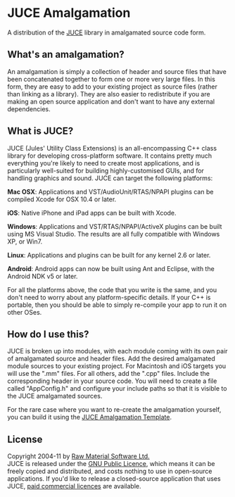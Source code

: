 # JUCE Amalgamation

A distribution of the [JUCE][1] library in amalgamated source code form.

## What's an amalgamation?

An amalgamation is simply a collection of header and source files that have been
concatenated together to form one or more very large files. In this form, they
are easy to add to your existing project as source files (rather than linking
as a library). They are also easier to redistribute if you are making an open
source application and don't want to have any external dependencies.

## What is JUCE?

JUCE (Jules' Utility Class Extensions) is an all-encompassing C++ class library
for developing cross-platform software. It contains pretty much everything
you're likely to need to create most applications, and is particularly
well-suited for building highly-customised GUIs, and for handling graphics
and sound. JUCE can target the following platforms:

**Mac OSX**: Applications and VST/AudioUnit/RTAS/NPAPI plugins can be compiled
             Xcode for OSX 10.4 or later.

**iOS**: Native iPhone and iPad apps can be built with Xcode.

**Windows**: Applications and VST/RTAS/NPAPI/ActiveX plugins can be built using
             MS Visual Studio. The results are all fully compatible with
             Windows XP, or Win7.

**Linux**: Applications and plugins can be built for any kernel 2.6 or later.

**Android**: Android apps can now be built using Ant and Eclipse, with the
             Android NDK v5 or later.

For all the platforms above, the code that you write is the same, and you don't
need to worry about any platform-specific details. If your C++ is portable, then
you should be able to simply re-compile your app to run it on other OSes.

## How do I use this?

JUCE is broken up into modules, with each module coming with its own pair of
amalgamated source and header files. Add the desired amalgamated module sources
to your existing project. For Macintosh and iOS targets you will use the ".mm"
files. For all others, add the ".cpp" files. Include the corresponding header
in your source code. You will need to create a file called "AppConfig.h" and
configure your include paths so that it is visible to the JUCE amalgamated
sources.

For the rare case where you want to re-create the amalgamation yourself,
you can build it using the [JUCE Amalgamation Template][3].

## License

Copyright 2004-11 by [Raw Material Software Ltd.][5] <br>
JUCE is released under the [GNU Public Licence][6], which means it can be freely
copied and distributed, and costs nothing to use in open-source applications. If
you'd like to release a closed-source application that uses JUCE, [paid
commercial licences][2] are available.

[1]: http://rawmaterialsoftware.com/juce.php "The JUCE Library"
[2]: http://rawmaterialsoftware.com/jucelicense.php "JUCE Commercial Licensing"
[3]: https://github.com/vinniefalco/JUCEAmalgamTemplate/ "JUCE Amalgamation Template"
[4]: https://github.com/vinniefalco/Amalgamate/ "Amalgamate Tool"
[5]: http://rawmaterialsoftware.com "Raw Material Software, Ltd."
[6]: http://www.gnu.org/licenses/gpl-2.0.html "GNU GPL Version 2"
